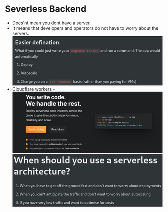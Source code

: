 # Severless Backend

- Does'nt mean you dont have a server.
- It means that developers and operators do not have to worry about the servers.
![alt text](image.png)
- Cloudflare workers -
![alt text](image-2.png)
![alt text](image-1.png)